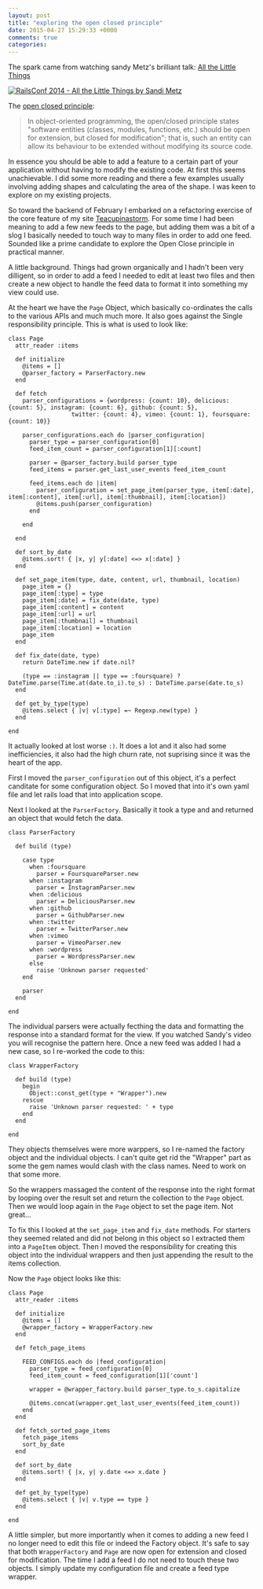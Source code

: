 ```yaml
---
layout: post
title: "exploring the open closed principle"
date: 2015-04-27 15:29:33 +0000
comments: true
categories: 
---
```

The spark came from watching sandy Metz's brilliant talk: [All the Little Things](https://www.youtube.com/watch?v=8bZh5LMaSmE)

[![RailsConf 2014 - All the Little Things by Sandi Metz](http://img.youtube.com/vi/8bZh5LMaSmE/0.jpg)](https://www.youtube.com/watch?v=8bZh5LMaSmE)

The [open closed principle](http://en.wikipedia.org/wiki/Open/closed_principle):

> In object-oriented programming, the open/closed principle states "software entities (classes, modules, functions, etc.) should be open for extension, but closed for modification"; that is, such an entity can allow its behaviour to be extended without modifying its source code.

In essence you should be able to add a feature to a certain part of your application without having to modify the existing code. At first this seems unachievable. I did some more reading and there a few examples usually involving adding shapes and calculating the area of the shape. I was keen to explore on my existing projects.

So toward the backend of February I embarked on a refactoring exercise of the core feature of my site [Teacupinastorm](http://www.tcias.co.uk/). For some time I had been meaning to add a few new feeds to the page, but adding them was a bit of a slog I basically needed to touch way to many files in order to add one feed. Sounded like a prime candidate to explore the Open Close principle in practical manner.

A little background. Things had grown organically and I hadn't been very dilligent, so in order to add a feed I needed to edit at least two files and then create a new object to handle the feed data to format it into something my view could use.

At the heart we have the `Page` Object, which basically co-ordinates the calls to the various APIs and much much more. It also goes against the Single responsibility principle. This is what is used to look like: 

```
class Page
  attr_reader :items

  def initialize
    @items = []
    @parser_factory = ParserFactory.new
  end

  def fetch
    parser_configurations = {wordpress: {count: 10}, delicious: {count: 5}, instagram: {count: 6}, github: {count: 5},
                  twitter: {count: 4}, vimeo: {count: 1}, foursquare: {count: 10}}

    parser_configurations.each do |parser_configuration|
      parser_type = parser_configuration[0]
      feed_item_count = parser_configuration[1][:count]

      parser = @parser_factory.build parser_type
      feed_items = parser.get_last_user_events feed_item_count

      feed_items.each do |item|
        parser_configuration = set_page_item(parser_type, item[:date], item[:content], item[:url], item[:thumbnail], item[:location])
        @items.push(parser_configuration)
      end

    end

  end

  def sort_by_date
    @items.sort! { |x, y| y[:date] <=> x[:date] }
  end

  def set_page_item(type, date, content, url, thumbnail, location)
    page_item = {}
    page_item[:type] = type
    page_item[:date] = fix_date(date, type)
    page_item[:content] = content
    page_item[:url] = url
    page_item[:thumbnail] = thumbnail
    page_item[:location] = location
    page_item
  end

  def fix_date(date, type)
    return DateTime.new if date.nil?

    (type == :instagram || type == :foursquare) ? DateTime.parse(Time.at(date.to_i).to_s) : DateTime.parse(date.to_s)
  end

  def get_by_type(type)
    @items.select { |v| v[:type] =~ Regexp.new(type) }
  end

end
```

It actually looked at lost worse `:)`. It does a lot and it also had some inefficiencies, it also had the high churn rate, not suprising since it was the heart of the app. 

First I moved the `parser_configuration` out of this object, it's a perfect canditate for some configuration object. So I moved that into it's own yaml file and let rails load that into application scope.

Next I looked at the `ParserFactory`. Basically it took a type and and returned an object that would fetch the data.

```
class ParserFactory

  def build (type)

    case type
      when :foursquare
        parser = FoursquareParser.new
      when :instagram
        parser = InstagramParser.new
      when :delicious
        parser = DeliciousParser.new
      when :github
        parser = GithubParser.new
      when :twitter
        parser = TwitterParser.new
      when :vimeo
        parser = VimeoParser.new
      when :wordpress
        parser = WordpressParser.new
      else
        raise 'Unknown parser requested'
    end

    parser
  end

end
```
The individual parsers were actually fecthing the data and formatting the response into a standard format for the view. If you watched Sandy's video you will recognise the pattern here. Once a new feed was added I had a new case, so I re-worked the code to this:

```
class WrapperFactory

  def build (type)
    begin
      Object::const_get(type + "Wrapper").new
    rescue
      raise 'Unknown parser requested: ' + type
    end
  end

end
```

They objects themselves were more warppers, so I re-named the factory object and the individual objects. I can't quite get rid the "Wrapper" part as some the gem names would clash with the class names. Need to work on that some more.

So the wrappers massaged the content of the response into the right format by looping over the result set and return the collection to the `Page` object. Then we would loop again in the `Page` object to set the page item. Not great...

To fix this I looked at the `set_page_item` and `fix_date` methods. For starters they seemed related and did not belong in this object so I extracted them into a `PageItem` object. Then I moved the responsibility for creating this object into the individual wrappers and then just appending the result to the items collection.

Now the `Page` object looks like this:

```
class Page
  attr_reader :items

  def initialize
    @items = []
    @wrapper_factory = WrapperFactory.new
  end

  def fetch_page_items

    FEED_CONFIGS.each do |feed_configuration|
      parser_type = feed_configuration[0]
      feed_item_count = feed_configuration[1]['count']

      wrapper = @wrapper_factory.build parser_type.to_s.capitalize

      @items.concat(wrapper.get_last_user_events(feed_item_count))
    end
  end

  def fetch_sorted_page_items
    fetch_page_items
    sort_by_date
  end

  def sort_by_date
    @items.sort! { |x, y| y.date <=> x.date }
  end

  def get_by_type(type)
    @items.select { |v| v.type == type }
  end

end
```

A little simpler, but more importantly when it comes to adding a new feed I no longer need to edit this file or indeed the Factory object. It's safe to say that both `WrapperFactory` and `Page` are now open for extension and closed for modification. The time I add a feed I do not need to touch these two objects. I simply update my configuration file and create a feed type wrapper. 


